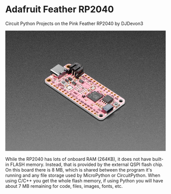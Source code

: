 # Adafruit Feather RP2040
Circuit Python Projects on the Pink Feather RP2040 by DJDevon3

![](https://raw.githubusercontent.com/DJDevon3/My_Circuit_Python_Projects/main/Boards/raspberrypi/Adafruit%20Feather%20RP2040/Adafruit%20Feather%20RP2040_screenshot.jpg)

While the RP2040 has lots of onboard RAM (264KB), it does not have built-in FLASH memory. Instead, that is provided by the external QSPI flash chip. On this board there is 8 MB, which is shared between the program it's running and any file storage used by MicroPython or CircuitPython. When using C/C++ you get the whole flash memory, if using Python you will have about 7 MB remaining for code, files, images, fonts, etc.
